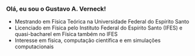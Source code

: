 ### Olá, eu sou o Gustavo A. Verneck!

- Mestrando em Física Teórica na Universidade Federal do Espírito Santo
- Licenciado em Física pelo Instituto Federal do Espírito Santo (IFES) e quasi-bacharel em Física também no IFES
- Interesse em física, computação científica e em simulações computacionais
